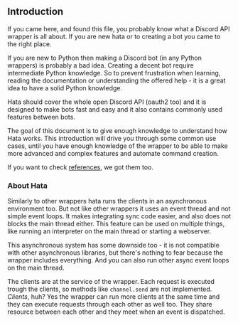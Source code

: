 ## Introduction

If you came here, and found this file, you probably know what a Discord API
wrapper is all about. If you are new hata or to creating a bot you came to the
right place.

If you are new to Python then making a Discord bot (in any Python wrappers) is
probably a bad idea. Creating a decent bot require intermediate Python
knowledge. So to prevent frustration when learning, reading
the documentation or understanding the offered help - it is a great idea
to have a solid Python knowledge.

Hata should cover the whole open Discord API (oauth2 too) and it is designed
to make bots fast and easy and it also contains commonly used features between
bots.

The goal of this document is to give enough knowledge to understand how Hata
works. This introduction will drive you through some common use cases, 
until you have enough knowledge of the wrapper to be able to make more advanced and complex features and automate
command creation.

If you want to check
[references](https://github.com/HuyaneMatsu/hata/blob/master/docs/ref/), we got them too.

### About Hata

Similarly to other wrappers hata runs the clients in an asynchronous environment
too. But not like other wrappers it uses an event thread and not simple event
loops. It makes integrating sync code easier, and also does not blocks the
main thread either. This feature can be used on multiple things, like running an
interpreter on the main thread or starting a webserver.

This asynchronous system has some downside too - it is not compatible with other
asynchronous libraries, but there's nothing to fear because the wrapper includes
everything. And you can also run other async event loops on the main thread.

The clients are at the service of the wrapper. Each request is executed trough
the clients, so methods like `channel.send` are not implemented.
*Clients*, huh? Yes the wrapper can run more clients at the same
time and they can execute requests through each other as well too. They
share resource between each other and they meet when an event is dispatched.
